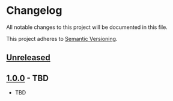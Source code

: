 # Changelog
All notable changes to this project will be documented in this file.

This project adheres to [Semantic Versioning](https://semver.org/spec/v2.0.0.html).

## [Unreleased](https://github.com/alexdlaird/hookie/compare/1.0.0...HEAD)

## [1.0.0](https://github.com/alexdlaird/hookie/releases/tag/1.0.0) - TBD
- TBD
